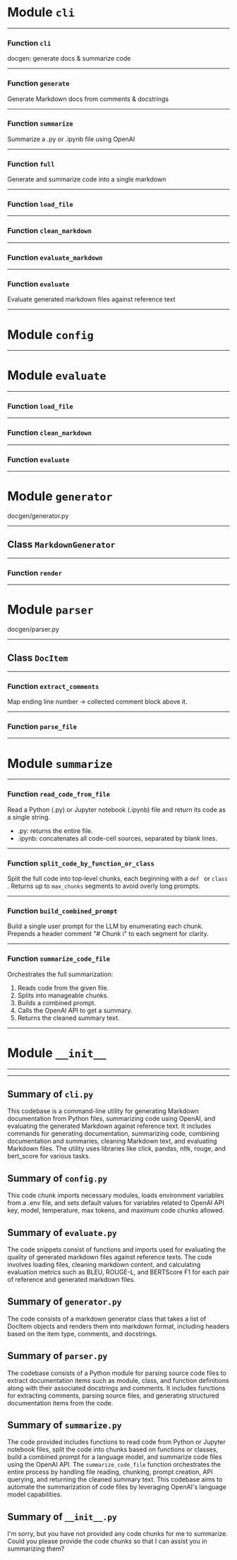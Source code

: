 # Module `cli`

---

### Function `cli`

docgen: generate docs & summarize code

---

### Function `generate`

Generate Markdown docs from comments & docstrings

---

### Function `summarize`

Summarize a .py or .ipynb file using OpenAI

---

### Function `full`

Generate and summarize code into a single markdown

---

### Function `load_file`

---

### Function `clean_markdown`

---

### Function `evaluate_markdown`

---

### Function `evaluate`

Evaluate generated markdown files against reference text

---

# Module `config`

---

# Module `evaluate`

---

### Function `load_file`

---

### Function `clean_markdown`

---

### Function `evaluate`

---

# Module `generator`

docgen/generator.py

---

## Class `MarkdownGenerator`

---

### Function `render`

---

# Module `parser`

docgen/parser.py

---

## Class `DocItem`

---

### Function `extract_comments`

Map ending line number → collected comment block above it.

---

### Function `parse_file`

---

# Module `summarize`

---

### Function `read_code_from_file`

Read a Python (.py) or Jupyter notebook (.ipynb) file and return its code as a single string.
- .py: returns the entire file.
- .ipynb: concatenates all code-cell sources, separated by blank lines.

---

### Function `split_code_by_function_or_class`

Split the full code into top‑level chunks, each beginning with a `def ` or `class `.
Returns up to `max_chunks` segments to avoid overly long prompts.

---

### Function `build_combined_prompt`

Build a single user prompt for the LLM by enumerating each chunk.
Prepends a header comment "# Chunk i" to each segment for clarity.

---

### Function `summarize_code_file`

Orchestrates the full summarization:
  1. Reads code from the given file.
  2. Splits into manageable chunks.
  3. Builds a combined prompt.
  4. Calls the OpenAI API to get a summary.
  5. Returns the cleaned summary text.

---

# Module `__init__`

---


---

## Summary of `cli.py`


This codebase is a command-line utility for generating Markdown documentation from Python files, summarizing code using OpenAI, and evaluating the generated Markdown against reference text. It includes commands for generating documentation, summarizing code, combining documentation and summaries, cleaning Markdown text, and evaluating Markdown files. The utility uses libraries like click, pandas, nltk, rouge, and bert_score for various tasks.

## Summary of `config.py`


This code chunk imports necessary modules, loads environment variables from a .env file, and sets default values for variables related to OpenAI API key, model, temperature, max tokens, and maximum code chunks allowed.

## Summary of `evaluate.py`


The code snippets consist of functions and imports used for evaluating the quality of generated markdown files against reference texts. The code involves loading files, cleaning markdown content, and calculating evaluation metrics such as BLEU, ROUGE-L, and BERTScore F1 for each pair of reference and generated markdown files.

## Summary of `generator.py`


The code consists of a markdown generator class that takes a list of DocItem objects and renders them into markdown format, including headers based on the item type, comments, and docstrings.

## Summary of `parser.py`


The codebase consists of a Python module for parsing source code files to extract documentation items such as module, class, and function definitions along with their associated docstrings and comments. It includes functions for extracting comments, parsing source files, and generating structured documentation items from the code.

## Summary of `summarize.py`


The code provided includes functions to read code from Python or Jupyter notebook files, split the code into chunks based on functions or classes, build a combined prompt for a language model, and summarize code files using the OpenAI API. The `summarize_code_file` function orchestrates the entire process by handling file reading, chunking, prompt creation, API querying, and returning the cleaned summary text. This codebase aims to automate the summarization of code files by leveraging OpenAI's language model capabilities.

## Summary of `__init__.py`


I'm sorry, but you have not provided any code chunks for me to summarize. Could you please provide the code chunks so that I can assist you in summarizing them?
